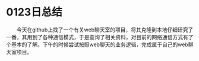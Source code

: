 # 0123日总结

&emsp;&emsp;今天在github上找了一个有关web聊天室的项目，将其克隆到本地仔细研究了一番，其用到了各种通信模式，于是查询了相关资料，对目前的网络通信方式有了个基本的了解。下午的时候尝试按照web聊天的业务逻辑，完成属于自己的web聊天室项目。